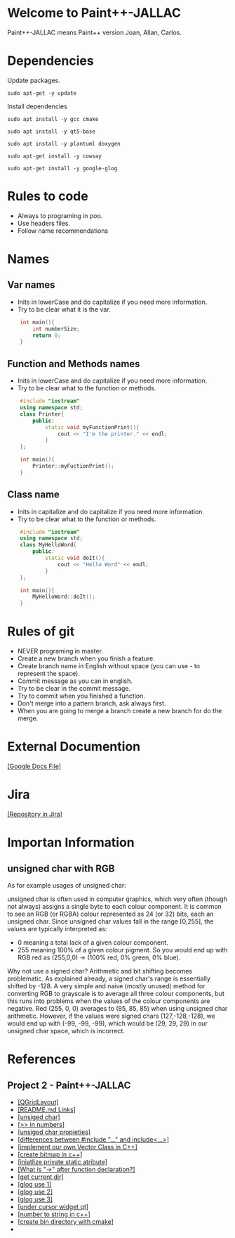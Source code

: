 # Welcome to Paint++-JALLAC

Paint++-JALLAC means Paint++ version Joan, Allan, Carlos.

# Dependencies

Update packages.

```
sudo apt-get -y update
```

Install dependencies

```
sudo apt install -y gcc cmake 
```

```
sudo apt install -y qt5-base
```

```
sudo apt install -y plantuml doxygen
```

```
sudo apt-get install -y cowsay
```


```
sudo apt-get install -y google-glog
```
# Rules to code

- Always to programing in poo.
- Use headers files.
- Follow name recommendations

# Names

## Var names

- Inits in lowerCase and do capitalize if you need more information.
- Try to be clear what it is the var.

```c++
    int main(){
        int numberSize;
        return 0;
    }
```

## Function and Methods names

- Inits in lowerCase and do capitalize if you need more information.
- Try to be clear what to the function or methods.

```c++
    #include "iostream"
    using namespace std;
    class Printer{
        public:
            static void myFunctionPrint(){
                cout << "I'm the printer." << endl;
            }
    };

    int main(){
        Printer::myFuctionPrint();
    }
```

## Class name

- Inits in capitalize and do capitalize if you need more information.
- Try to be clear what to the function or methods.

```c++
    #include "iostream"
    using namespace std;
    class MyHelloWord{
        public:
            static void doIt(){
                cout << "Hello Word" << endl;
            }
    };

    int main(){
        MyHelloWord::doIt();
    }
```

# Rules of git
- NEVER programing in master.
- Create a new branch when you finish a feature.
- Create branch name in English without space (you can use - to represent the space).
- Commit message as you can in english.
- Try to be clear in the commit message.
- Try to commit when you finished a function.
- Don't merge into a pattern branch, ask always first.
- When you are going to merge a branch create a new branch for do the merge.

# External Documention
[ [Google Docs File] ](https://docs.google.com/document/d/1W5c8nUWtCWFqbaTTsP8gLxst3JtPFzRZlmOLFBUMxQU/edit?usp=sharing)

# Jira
[[Repository in Jira]](https://achen031199.atlassian.net/jira/projects)


# Importan Information

## unsigned char with RGB

As for example usages of unsigned char:

unsigned char is often used in computer graphics, which very often (though not always) assigns a single byte to each colour component. It is common to see an RGB (or RGBA) colour represented as 24 (or 32) bits, each an unsigned char. Since unsigned char values fall in the range [0,255], the values are typically interpreted as:

* 0 meaning a total lack of a given colour component.
* 255 meaning 100% of a given colour pigment.
So you would end up with RGB red as (255,0,0) -> (100% red, 0% green, 0% blue).

Why not use a signed char? Arithmetic and bit shifting becomes problematic. As explained already, a signed char's range is essentially shifted by -128. A very simple and naive (mostly unused) method for converting RGB to grayscale is to average all three colour components, but this runs into problems when the values of the colour components are negative. Red (255, 0, 0) averages to (85, 85, 85) when using unsigned char arithmetic. However, if the values were signed chars (127,-128,-128), we would end up with (-99, -99, -99), which would be (29, 29, 29) in our unsigned char space, which is incorrect.

# References

## Project 2 - Paint++-JALLAC

- [ [QGridLayout] ](https://chowdera.com/2021/04/20210403063919149m.html)
- [ [README.md Links] ](https://www.codegrepper.com/code-examples/whatever/how+to+create+link+in+readme.md)
- [ [unsiged char] ](https://stackoverflow.com/questions/75191/what-is-an-unsigned-char)
- [ [>> in numbers] ](http://www.cplusplus.com/forum/beginner/95670/)
- [ [unsiged char propieties] ](https://www.geeksforgeeks.org/maximum-value-of-unsigned-char-in-c/)
- [ [differences between #include "..." and include<...>] ](https://stackoverflow.com/questions/21593/what-is-the-difference-between-include-filename-and-include-filename)
- [ [implement our own Vector Class in C++] ](https://www.geeksforgeeks.org/how-to-implement-our-own-vector-class-in-c/)
- [ [create bitmap in c++] ](https://www.youtube.com/watch?v=vqT5j38bWGg)
- [ [iniatlize private static atribute] ](https://localcoder.org/error-iso-c-forbids-in-class-initialization-of-non-const-static-member)
- [ [What is "->" after function declaration?] ](https://stackoverflow.com/questions/12417197/what-is-after-function-declaration)
- [ [get current dir] ](https://www.delftstack.com/howto/cpp/get-current-directory-cpp/)
- [ [glog use 1] ](https://codeyarns.com/tech/2017-10-26-how-to-install-and-use-glog.html)
- [ [glog use 2] ](https://rpg.ifi.uzh.ch/docs/glog.html#:~:text=Google%20glog%20defines%20a%20series,verbose%20logging%20levels%2C%20and%20more.)
- [ [glog use 3] ](https://programming.vip/docs/basic-usage-of-glog.html)
- [ [under cursor widget qt] ](https://stackoverflow.com/questions/27363267/get-all-widgets-under-cursor)
- [ [number to string in c++] ](https://www.simplilearn.com/tutorials/cpp-tutorial/int-to-string-cpp#:~:text=The%20next%20method%20in%20this,data%20type%20into%20a%20string.&text=The%20to_string()%20method%20is,string%3E%20or%20.)
- [ [create bin directory with cmake] ](https://stackoverflow.com/questions/6594796/how-do-i-make-cmake-output-into-a-bin-dir)
- 